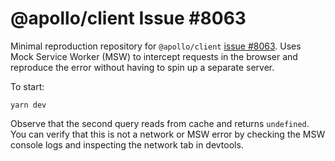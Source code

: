 # @apollo/client Issue #8063

Minimal reproduction repository for `@apollo/client` [issue #8063](https://github.com/apollographql/apollo-client/issues/8063).
Uses Mock Service Worker (MSW) to intercept requests in the browser and
reproduce the error without having to spin up a separate server.

To start:

```
yarn dev
```

Observe that the second query reads from cache and returns `undefined`. You can
verify that this is not a network or MSW error by checking the MSW console logs
and inspecting the network tab in devtools.
